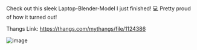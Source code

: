 Check out this sleek Laptop-Blender-Model I just finished! 💻 Pretty proud of how it turned out!

Thangs Link: https://thangs.com/mythangs/file/1124386

![image](https://github.com/user-attachments/assets/5b5154dd-56e2-49f5-9474-9d04aa138409)
